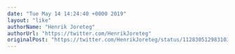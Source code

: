 ```yaml
---
date: "Tue May 14 14:24:40 +0000 2019"
layout: "like"
authorName: "Henrik Joreteg"
authorUrl: "https://twitter.com/HenrikJoreteg"
originalPost: "https://twitter.com/HenrikJoreteg/status/1128305129831034880"
---
```

